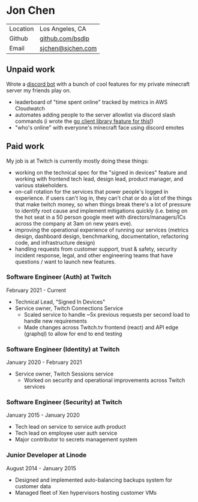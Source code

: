 # Jon Chen

|  |  |
|--|--|
| Location | Los Angeles, CA |
| Github | [github.com/bsdlp](https://github.com/bsdlp) |
| Email | sjchen@sjchen.com |

## Unpaid work

Wrote a [discord bot](https://github.com/tonkat-su/bot) with a bunch of cool features for my private minecraft server my friends play on.

* leaderboard of "time spent online" tracked by metrics in AWS Cloudwatch
* automates adding people to the server allowlist via discord slash commands (i wrote the [go client library feature for this!](https://github.com/bwmarrin/discordgo/pull/855))
* "who's online" with everyone's minecraft face using discord emotes

## Paid work

My job is at Twitch is currently mostly doing these things:

* working on the technical spec for the "signed in devices" feature and working with frontend tech lead, design lead, product manager, and various stakeholders.
* on-call rotation for the services that power people's logged in experience. if users can't log in, they can't chat or do a lot of the things that make twitch money, so when things break there's a lot of pressure to identify root cause and implement mitigations quickly (i.e. being on the hot seat in a 50 person google meet with directors/managers/ICs across the company at 3am on new years eve).
* improving the operational experience of running our services (metrics design, dashboard design, benchmarking, documentation, refactoring code, and infrastructure design)
* handling requests from customer support, trust & safety, security incident response, legal, and other engineering teams that have questions / want to launch new features.

### Software Engineer (Auth) at Twitch

February 2021 - Current

* Technical Lead, "Signed In Devices"
* Service owner, Twitch Connections Service
  * Scaled service to handle ~5x previous requests per second load to handle new requirements
  * Made changes across Twitch.tv frontend (react) and API edge (graphql) to allow for end to end testing

### Software Engineer (Identity) at Twitch

January 2020 - February 2021

* Service owner, Twitch Sessions service
  * Worked on security and operational improvements across Twitch services

### Software Engineer (Security) at Twitch

January 2015 - January 2020

* Tech lead on service to service auth product
* Tech lead on employee user auth service
* Major contributor to secrets management system

### Junior Developer at Linode

August 2014 - January 2015

* Designed and implemented auto-balancing backups system for customer data
* Managed fleet of Xen hypervisors hosting customer VMs
